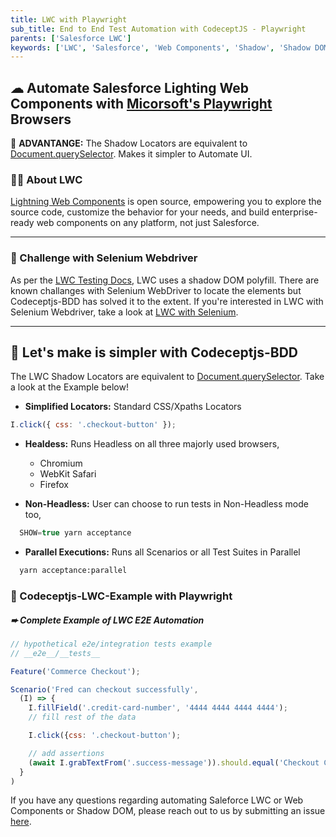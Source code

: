 ```yaml
---
title: LWC with Playwright
sub_title: End to End Test Automation with CodeceptJS - Playwright
parents: ['Salesforce LWC']
keywords: ['LWC', 'Salesforce', 'Web Components', 'Shadow', 'Shadow DOM']
---
```


## ☁︎ Automate Salesforce Lighting Web Components with [Micorsoft's Playwright](https://github.com/microsoft/playwright) Browsers

💯 **ADVANTANGE:** The Shadow Locators are equivalent to [Document.querySelector](https://developer.mozilla.org/en-US/docs/Web/API/Document/querySelector). Makes it simpler to Automate UI.

### 💁‍♂️ About LWC

[Lightning Web Components](https://developer.salesforce.com/docs/component-library/documentation/en/lwc) is open source, empowering you to explore the source code, customize the behavior for your needs, and build enterprise-ready web components on any platform, not just Salesforce.

---

### 🛑 Challenge with Selenium Webdriver

As per the [LWC Testing Docs](https://developer.salesforce.com/docs/component-library/documentation/en/lwc/lwc.testing_dom_api), LWC uses a shadow DOM polyfill. There are known challanges with Selenium WebDriver to locate the elements but Codeceptjs-BDD has solved it to the extent. If you're interested in LWC with Selenium Webdriver, take a look at [LWC with Selenium](/08-salesforce-lwc/1-salesforce-lighting-web-components/).

---

## 🎊 Let's make is simpler with Codeceptjs-BDD

The LWC Shadow Locators are equivalent to [Document.querySelector](https://developer.mozilla.org/en-US/docs/Web/API/Document/querySelector). Take a look at the Example below!

- **Simplified Locators:** Standard CSS/Xpaths Locators

```javascript
I.click({ css: '.checkout-button' });
```

- **Healdess:** Runs Headless on all three majorly used browsers,

  - Chromium
  - WebKit Safari
  - Firefox

- **Non-Headless:** User can choose to run tests in Non-Headless mode too,

```javascript
  SHOW=true yarn acceptance
```

- **Parallel Executions:** Runs all Scenarios or all Test Suites in Parallel

```bash
  yarn acceptance:parallel
```

### 🚀 Codeceptjs-LWC-Example with Playwright

##### ➨ Complete Example of LWC E2E Automation

```js
// hypothetical e2e/integration tests example
// __e2e__/__tests__

Feature('Commerce Checkout');

Scenario('Fred can checkout successfully',
  (I) => {
    I.fillField('.credit-card-number', '4444 4444 4444 4444');
    // fill rest of the data

    I.click({css: '.checkout-button');

    // add assertions
    (await I.grabTextFrom('.success-message')).should.equal('Checkout Completed!');
  }
)
```

If you have any questions regarding automating Saleforce LWC or Web Components or Shadow DOM, please reach out to us by submitting an issue [here](https://github.com/gkushang/codeceptjs-bdd/issues).
